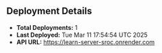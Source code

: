 ## Deployment Details
- **Total Deployments:** 1
- **Last Deployed:** Tue Mar 11 17:54:54 UTC 2025
- **API URL:** https://learn-server-sroc.onrender.com
